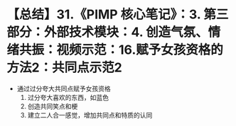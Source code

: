 # 【总结】31.《PIMP 核心笔记》：3. 第三部分：外部技术模块：4. 创造气氛、情绪共振：视频示范：16.赋予女孩资格的方法2：共同点示范2

-   通过过分夸大共同点赋予女孩资格
    1.  过分夸大喜欢的东西，如蓝色
    2.  创造共同笑点和梗
    3.  建立二人合一感觉，增加共同点和特质的认同